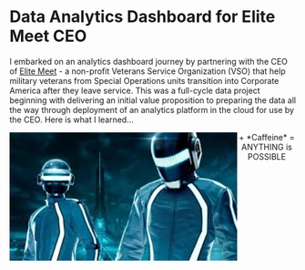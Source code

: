 # Data Analytics Dashboard for Elite Meet CEO

I embarked on an analytics dashboard journey by partnering with the CEO of [Elite Meet](www.elitemeet.us) - a non-profit Veterans Service Organization (VSO) that help military veterans from Special Operations units transition into Corporate America after they leave service.  This was a full-cycle data project beginning with delivering an initial value proposition to preparing the data all the way through deployment of an analytics platform in the cloud for use by the CEO.  Here is what I learned...  

<p align="center">
  <img align="left" src="/assets/daft-punk.jpeg" width="400" title="Daft Punk">
  + *Caffeine* = ANYTHING is POSSIBLE
</p>  

